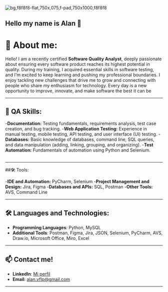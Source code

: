 ![bg,f8f8f8-flat,750x,075,f-pad,750x1000,f8f8f8](https://github.com/user-attachments/assets/24dd7d37-63ec-4b77-9520-1233f97fae20)

## Hello my name is Alan 👋

# 🙂 About me:

Hello! I am a recently certified **Software Quality Analyst**, deeply passionate about ensuring every software product reaches its highest potential in quality. During my training, I acquired essential skills in software testing, and I'm excited to keep learning and pushing my professional boundaries. I enjoy tackling new challenges that drive me to grow and connecting with people who share my enthusiasm for technology. Every day is a new opportunity to improve, innovate, and make software the best it can be

---

## 🙂 QA Skills:


-**Documentation:** Testing fundamentals, requirements analysis, test case creation, and bug tracking.
-**Web Application Testing:** Experience in manual testing, mobile testing, API testing, and user interface (UI) testing.
-**Databases:** Basic knowledge of databases, command line, SQL queries, and data manipulation (adding, linking, grouping, and organizing).
-**Test Automation:** Fundamentals of automation using Python and Selenium.


## 




---

##🛠️ Tools:


-**IDE and Automation:** PyCharm, Selenium
-**Project Management and Design:** Jira, Figma
-**Databases and APIs:** SQL, Postman
-**Other Tools:** AVS, Command Line

---


## 🛠️ Languages and Technologies:

- **Programming Languages**: Python, MySQL
- **Additional Tools**: Postman, Figma, Jira, JSON, Selenium, PyCharm, AVS, Draw.io, Microsoft Office, Miro, Excel 
---

## 📫 Contact me!

- **LinkedIn**: [Mi perfil](https://www.linkedin.com/in/alan-rodriguez-47142a334/)
- **Email**: [alan.vflp@gmail.com](mailto:alan.vflp@gmail.com)


---

